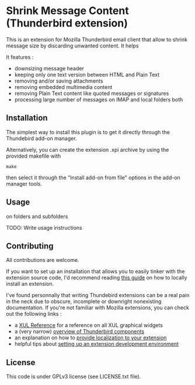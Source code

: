 Shrink Message Content (Thunderbird extension)
==============================================

This is an extension for Mozilla Thunderbird email client that allow to shrink message size by discarding unwanted content. It helps

It features :

* downsizing message header
* keeping only one text version between HTML and Plain Text
* removing and/or saving attachments
* removing embedded multimedia content
* removing Plain Text content like quoted messages or signatures
* processing large number of messages on IMAP and local folders both

Installation
------------
The simplest way to install this plugin is to get it directly through the Thundebird add-on manager.

Alternatively, you can create the extension .xpi archive by using the provided makefile with
```
make
```
then select it through the "Install add-on from file" options in the add-on manager tools.

Usage
-----

on folders and subfolders

TODO: Write usage instructions

Contributing
------------
All contributions are welcome.

If you want to set up an installation that allows you to easily tinker with the extension source code, I'd recommend reading [this guide](https://developer.mozilla.org/en-US/Add-ons/Thunderbird/Building_a_Thunderbird_extension_7:_Installation) on how to locally install an extension.

I've found personnally that writing Thundebird extensions can be a real pain in the neck due to obscure, incomplete or downright nonexisting documentation. If you're not familiar with Mozilla extensions, you can check out the following links :

* a [XUL Reference](https://developer.mozilla.org/en-US/docs/Mozilla/Tech/XUL/XUL_Reference) for a reference on all XUL graphical widgets
* a (very narrow) [overview of Thunderbird components](https://developer.mozilla.org/en-US/Add-ons/Thunderbird/An_overview_of_the_Thunderbird_interface)
* an explanation on how to [provide localization to your extension](https://developer.mozilla.org/en-US/docs/Mozilla/Localization/Localizing_an_extension)
* helpful tips about [setting up an extension development environment](https://developer.mozilla.org/en-US/Add-ons/Setting_up_extension_development_environment)

License
-------
This code is under GPLv3 license (see LICENSE.txt file).